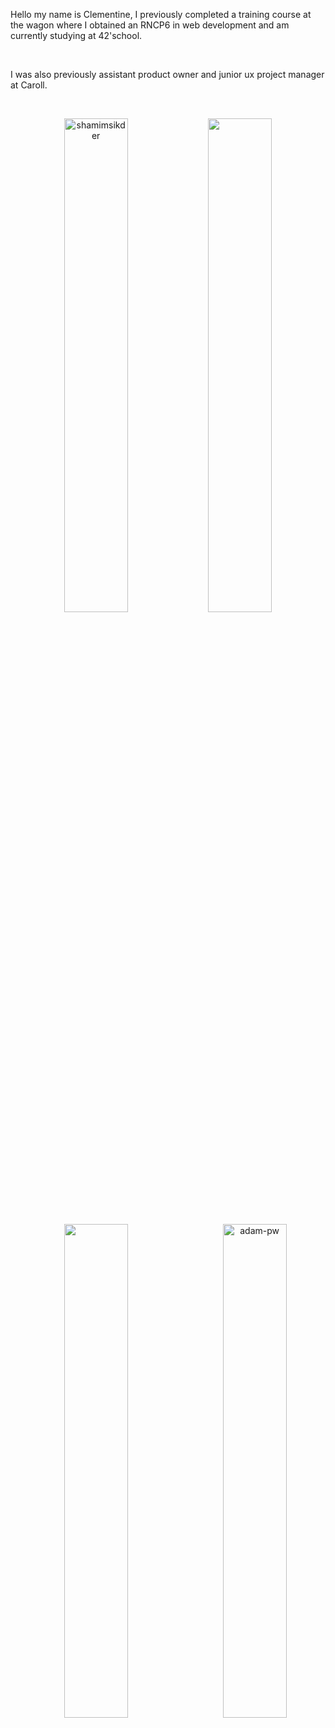 <p>Hello my name is Clementine, I previously completed a training course at the wagon where I obtained an RNCP6 in web development and am currently studying at 42'school.</p><br>
<p>I was also previously assistant product owner and junior ux project manager at Caroll.</p><br>

<p align="center"><img width="45%" src="https://github-readme-streak-stats.herokuapp.com/?user=clemcheyrou&theme=gotham&show_icons=true" alt="shamimsikder"/>

<img width="45%" src="https://github-readme-stats-ten-gilt.vercel.app/api?username=clemcheyrou&show_icons=true&theme=gotham"/>
</p>

<p align="center"><img  width="45%" src="https://github-readme-stats.vercel.app/api/top-langs/?username=clemcheyrou&theme=gotham&hide=python,roff"/>
<img width="45%" align="right" src="https://github.com/Adam-pw/Adam-pw/blob/main/animation_500_kxa883sd.gif" alt="adam-pw" />

</p>
